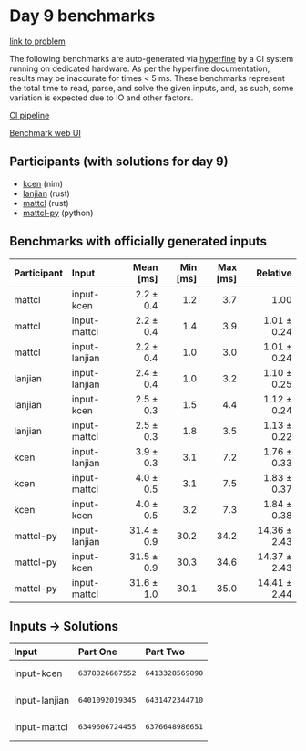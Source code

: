 # Day 9 benchmarks

[link to problem](https://adventofcode.com/2024/day/9)

The following benchmarks are auto-generated via
[hyperfine](https://github.com/sharkdp/hyperfine) by a CI system running on
dedicated hardware. As per the hyperfine documentation, results may be
inaccurate for times < 5 ms. These benchmarks represent the total time to read,
parse, and solve the given inputs, and, as such, some variation is expected due
to IO and other factors.

[CI pipeline](http://ci.papercode.net:8080/teams/main/pipelines/aoc2024)

[Benchmark web UI](https://aoc.ancalagon.black)


## Participants (with solutions for day 9)

- [kcen](https://github.com/kcen/aoc2024) (nim)
- [lanjian](https://github.com/lanjian/aoc-2024) (rust)
- [mattcl](https://github.com/mattcl/aoc2024) (rust)
- [mattcl-py](https://github.com/mattcl/aoc2024-py) (python)


## Benchmarks with officially generated inputs

| Participant | Input | Mean [ms] | Min [ms] | Max [ms] | Relative |
|:---|:---|---:|---:|---:|---:|
| mattcl | input-kcen | 2.2 ± 0.4 | 1.2 | 3.7 | 1.00 |
| mattcl | input-mattcl | 2.2 ± 0.4 | 1.4 | 3.9 | 1.01 ± 0.24 |
| mattcl | input-lanjian | 2.2 ± 0.4 | 1.0 | 3.0 | 1.01 ± 0.24 |
| lanjian | input-lanjian | 2.4 ± 0.4 | 1.0 | 3.2 | 1.10 ± 0.25 |
| lanjian | input-kcen | 2.5 ± 0.3 | 1.5 | 4.4 | 1.12 ± 0.24 |
| lanjian | input-mattcl | 2.5 ± 0.3 | 1.8 | 3.5 | 1.13 ± 0.22 |
| kcen | input-lanjian | 3.9 ± 0.3 | 3.1 | 7.2 | 1.76 ± 0.33 |
| kcen | input-mattcl | 4.0 ± 0.5 | 3.1 | 7.5 | 1.83 ± 0.37 |
| kcen | input-kcen | 4.0 ± 0.5 | 3.2 | 7.3 | 1.84 ± 0.38 |
| mattcl-py | input-lanjian | 31.4 ± 0.9 | 30.2 | 34.2 | 14.36 ± 2.43 |
| mattcl-py | input-kcen | 31.5 ± 0.9 | 30.3 | 34.6 | 14.37 ± 2.43 |
| mattcl-py | input-mattcl | 31.6 ± 1.0 | 30.1 | 35.0 | 14.41 ± 2.44 |


## Inputs -> Solutions

| Input | Part One | Part Two |
|:---|:---|:---|
|input-kcen|<pre>6378826667552</pre>|<pre>6413328569890</pre>|
|input-lanjian|<pre>6401092019345</pre>|<pre>6431472344710</pre>|
|input-mattcl|<pre>6349606724455</pre>|<pre>6376648986651</pre>|